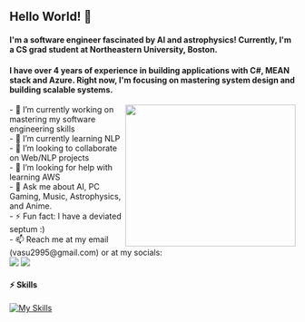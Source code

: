 ## Hello World! 👋

#### I'm a software engineer fascinated by AI and astrophysics! Currently, I'm a CS grad student at Northeastern University, Boston.
#### I have over 4 years of experience in building applications with C#, MEAN stack and Azure. Right now, I'm focusing on mastering system design and building scalable systems.

<!-- <img src="https://camo.githubusercontent.com/e15e75521862be103c834df436a8f9e075c945e5/68747470733a2f2f6d656469612e67697068792e636f6d2f6d656469612f6475334a336358797a686a3735494f6776412f67697068792e676966" width="250" height="250" align="right"/> -->

<img src="https://github.com/mayankchaudhary26/Cool-Readme-ideas/raw/master/data/night%20code.gif" width="300" height="250" align="right"/>

<div>
- 🔭 I’m currently working on mastering my software engineering skills<br>                                             
- 🌱 I’m currently learning NLP<br>
- 👯 I’m looking to collaborate on Web/NLP projects<br>
- 🤔 I’m looking for help with learning AWS<br>
- 💬 Ask me about AI, PC Gaming, Music, Astrophysics, and Anime.<br>
- ⚡️ Fun fact: I have a deviated septum :)<br>  
- 📫 Reach me at my email (vasu2995@gmail.com) or at my socials: <br>
<a href="https://www.linkedin.com/in/vasuagarwal29/"><img src="https://skillicons.dev/icons?i=linkedin&theme=light"></a>
<a href="https://www.instagram.com/vasuagarwal29/"><img src="https://skillicons.dev/icons?i=instagram&theme=light"></a> 
<br>
</div>

#### ⚡ Skills
[![My Skills](https://skillicons.dev/icons?i=java,react,redux,js,ts,py,cpp,cs,dotnet,angular,nodejs,docker,azure,postman,mysql,mongodb,html,css,bootstrap,git,blender&theme=light&perline=7)](https://skillicons.dev)
